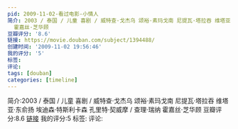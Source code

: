 ```yaml
---
pid: 2009-11-02-看过电影-小情人
简介: 2003 / 泰国 / 儿童 喜剧 / 威特查·戈杰乌 颂裕·素玛戈南 尼提瓦·塔拉吞 维塔亚·东俞扬 埃迪森·特斯利卡森 孔里特·契威摩 / 查理·瑞纳
  霍嘉丝·芝华顾
豆瓣评分: '8.6'
链接: https://movie.douban.com/subject/1394488/
创建时间: '2009-11-02 19:56:46'
我的评分: '5'
标签:
评论:
tags: [douban]
categories: [timeline]
---
```

简介:2003 / 泰国 / 儿童 喜剧 / 威特查·戈杰乌 颂裕·素玛戈南 尼提瓦·塔拉吞 维塔亚·东俞扬 埃迪森·特斯利卡森 孔里特·契威摩 / 查理·瑞纳 霍嘉丝·芝华顾
豆瓣评分:8.6
[链接](https://movie.douban.com/subject/1394488/)
我的评分:5
标签:
评论:
